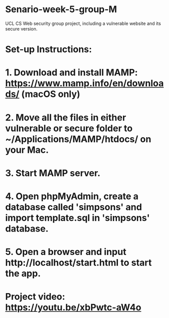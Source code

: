 # Senario-week-5-group-M
UCL CS Web security group project, including a vulnerable website and its secure version.

# Set-up Instructions:
# 1. Download and install MAMP: https://www.mamp.info/en/downloads/ (macOS only)
# 2. Move all the files in either vulnerable or secure folder to ~/Applications/MAMP/htdocs/ on your Mac.
# 3. Start MAMP server.
# 4. Open phpMyAdmin, create a database called 'simpsons' and import template.sql in 'simpsons' database.
# 5. Open a browser and input http://localhost/start.html to start the app.

# Project video: https://youtu.be/xbPwtc-aW4o
